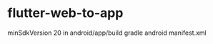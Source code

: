 # flutter-web-to-app
minSdkVersion 20 in android/app/build gradle
android manifest.xml <uses-permission android:name="android.permission.INTERNET" />
